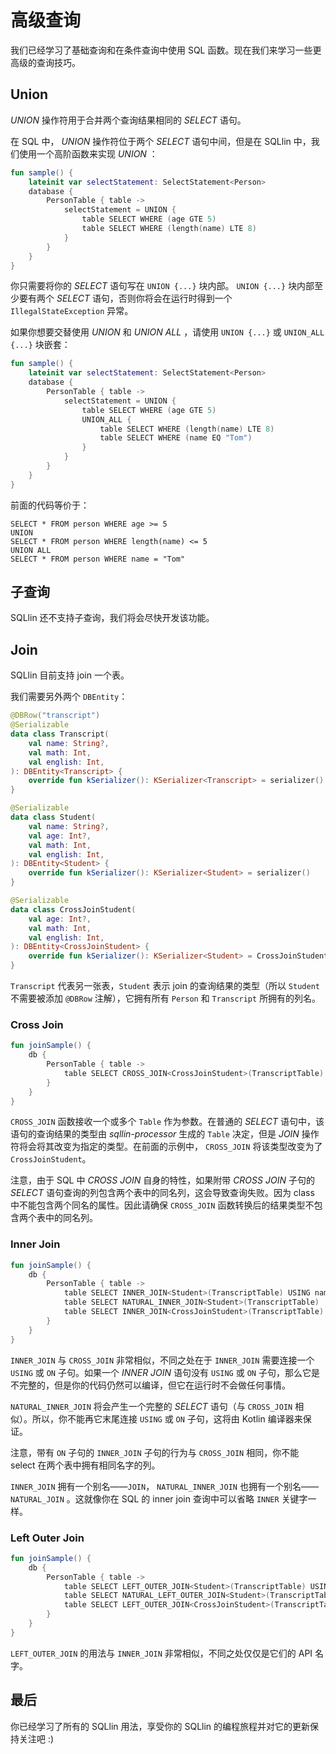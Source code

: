 # 高级查询

我们已经学习了基础查询和在条件查询中使用 SQL 函数。现在我们来学习一些更高级的查询技巧。

## Union

_UNION_ 操作符用于合并两个查询结果相同的 _SELECT_ 语句。

在 SQL 中， _UNION_ 操作符位于两个 _SELECT_ 语句中间，但是在 SQLlin 中，我们使用一个高阶函数来实现 _UNION_ ：

```kotlin
fun sample() {
    lateinit var selectStatement: SelectStatement<Person>
    database {
        PersonTable { table ->
            selectStatement = UNION {
                table SELECT WHERE (age GTE 5)
                table SELECT WHERE (length(name) LTE 8)
            }
        }
    }
}
```

你只需要将你的 _SELECT_ 语句写在 `UNION {...}` 块内部。 `UNION {...}`  块内部至少要有两个 _SELECT_
语句，否则你将会在运行时得到一个 `IllegalStateException` 异常。

如果你想要交替使用 _UNION_ 和 _UNION ALL_ ，请使用 `UNION {...}` 或 `UNION_ALL {...}` 块嵌套：

```kotlin
fun sample() {
    lateinit var selectStatement: SelectStatement<Person>
    database {
        PersonTable { table ->
            selectStatement = UNION {
                table SELECT WHERE (age GTE 5)
                UNION_ALL {
                    table SELECT WHERE (length(name) LTE 8)
                    table SELECT WHERE (name EQ "Tom")
                }
            }
        }
    }
}
```

前面的代码等价于：

```roomsql
SELECT * FROM person WHERE age >= 5
UNION
SELECT * FROM person WHERE length(name) <= 5
UNION ALL
SELECT * FROM person WHERE name = "Tom"
```

## 子查询

SQLlin 还不支持子查询，我们将会尽快开发该功能。

## Join

SQLlin 目前支持 join 一个表。

我们需要另外两个 `DBEntity`：

```kotlin
@DBRow("transcript")
@Serializable
data class Transcript(
    val name: String?,
    val math: Int,
    val english: Int,
): DBEntity<Transcript> {
    override fun kSerializer(): KSerializer<Transcript> = serializer()
}

@Serializable
data class Student(
    val name: String?,
    val age: Int?,
    val math: Int,
    val english: Int,
): DBEntity<Student> {
    override fun kSerializer(): KSerializer<Student> = serializer()
}

@Serializable
data class CrossJoinStudent(
    val age: Int?,
    val math: Int,
    val english: Int,
): DBEntity<CrossJoinStudent> {
    override fun kSerializer(): KSerializer<Student> = CrossJoinStudent()
}
```

`Transcript` 代表另一张表，`Student` 表示 join 的查询结果的类型（所以 `Student` 不需要被添加 `@DBRow` 注解），它拥有所有 `Person` 和 `Transcript`
所拥有的列名。

### Cross Join

```kotlin
fun joinSample() {
    db {
        PersonTable { table ->
            table SELECT CROSS_JOIN<CrossJoinStudent>(TranscriptTable)
        }
    }
}
```

`CROSS_JOIN` 函数接收一个或多个 `Table` 作为参数。在普通的 _SELECT_ 语句中，该语句的查询结果的类型由 _sqllin-processor_ 生成的
`Table` 决定，但是 _JOIN_ 操作符将会将其改变为指定的类型。在前面的示例中， `CROSS_JOIN` 将该类型改变为了 `CrossJoinStudent`。

注意，由于 SQL 中 _CROSS JOIN_ 自身的特性，如果附带 _CROSS JOIN_ 子句的 _SELECT_ 语句查询的列包含两个表中的同名列，这会导致查询失败。因为
class 中不能包含两个同名的属性。因此请确保 `CROSS_JOIN` 函数转换后的结果类型不包含两个表中的同名列。

### Inner Join

```kotlin
fun joinSample() {
    db {
        PersonTable { table ->
            table SELECT INNER_JOIN<Student>(TranscriptTable) USING name
            table SELECT NATURAL_INNER_JOIN<Student>(TranscriptTable)
            table SELECT INNER_JOIN<CrossJoinStudent>(TranscriptTable) ON (name EQ TranscriptTable.name)
        }
    }
}
```

`INNER_JOIN` 与 `CROSS_JOIN` 非常相似，不同之处在于 `INNER_JOIN` 需要连接一个 `USING` 或 `ON` 子句。如果一个 _INNER JOIN_ 语句没有
`USING` 或 `ON` 子句，那么它是不完整的，但是你的代码仍然可以编译，但它在运行时不会做任何事情。

`NATURAL_INNER_JOIN` 将会产生一个完整的 _SELECT_ 语句（与 `CROSS_JOIN` 相似）。所以，你不能再它末尾连接 `USING` 或 `ON` 子句，这将由
Kotlin 编译器来保证。

注意，带有 `ON` 子句的 `INNER_JOIN` 子句的行为与 `CROSS_JOIN` 相同，你不能 select 在两个表中拥有相同名字的列。

`INNER_JOIN` 拥有一个别名——`JOIN`， `NATURAL_INNER_JOIN` 也拥有一个别名——`NATURAL_JOIN` 。这就像你在 SQL 的 inner join
查询中可以省略 `INNER` 关键字一样。

### Left Outer Join

```kotlin
fun joinSample() {
    db {
        PersonTable { table ->
            table SELECT LEFT_OUTER_JOIN<Student>(TranscriptTable) USING name
            table SELECT NATURAL_LEFT_OUTER_JOIN<Student>(TranscriptTable)
            table SELECT LEFT_OUTER_JOIN<CrossJoinStudent>(TranscriptTable) ON (name EQ TranscriptTable.name)
        }
    }
}
```

`LEFT_OUTER_JOIN` 的用法与 `INNER_JOIN` 非常相似，不同之处仅仅是它们的 API 名字。

## 最后

你已经学习了所有的 SQLlin 用法，享受你的 SQLlin 的编程旅程并对它的更新保持关注吧 :)